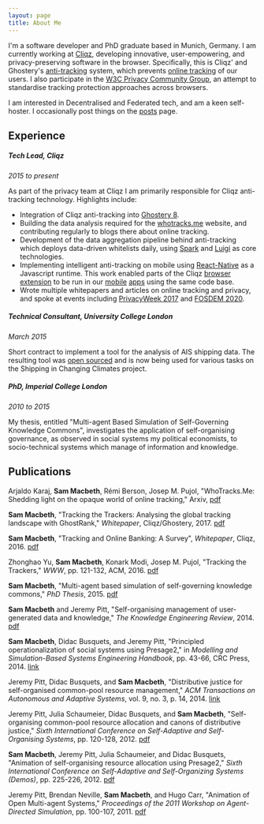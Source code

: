 ```yaml
---
layout: page
title: About Me
---
```


I'm a software developer and PhD graduate based in Munich, Germany. I am currently working at [Cliqz](https://cliqz.com/en/aboutus), developing innovative, user-empowering, and privacy-preserving software in the browser. Specifically, this is Cliqz' and Ghostery's [anti-tracking](https://cliqz.com/en/whycliqz/anti-tracking) system, which prevents [online tracking](https://cliqz.com/en/magazine/how-we-at-cliqz-protect-users-from-web-tracking) of our users.
I also participate in the [W3C Privacy Community Group](https://privacycg.github.io/charter.html), an attempt to standardise tracking protection approaches
across browsers.

I am interested in Decentralised and Federated tech, and am a keen self-hoster. I occasionally post things on the [posts](/posts) page.

## Experience

##### Tech Lead, Cliqz
_2015 to present_

As part of the privacy team at Cliqz I am primarily responsible for Cliqz anti-tracking technology. Highlights include:

 * Integration of Cliqz anti-tracking into [Ghostery 8](https://www.ghostery.com/blog/product-releases/browse-smarter-with-ghostery-8/).
 * Building the data analysis required for the [whotracks.me](https://whotracks.me/) website, and contributing regularly to blogs there about online tracking.
 * Development of the data aggregation pipeline behind anti-tracking which deploys data-driven whitelists daily, using [Spark](https://spark.apache.org/) and [Luigi](https://github.com/spotify/luigi) as core technologies.
 * Implementing intelligent anti-tracking on mobile using [React-Native](https://facebook.github.io/react-native/) as a Javascript runtime. This work enabled parts of the Cliqz [browser extension](https://github.com/cliqz-oss/browser-core) to be run in our [mobile](https://github.com/cliqz-oss/browser-ios/tree/development/Client/Cliqz/Foundation/JSEngine) [apps](https://github.com/cliqz-oss/browser-android/tree/master/app/src/main/java/com/cliqz/jsengine) using the same code base.
 * Wrote multiple whitepapers and articles on online tracking and privacy, and spoke at events including [PrivacyWeek 2017](https://media.ccc.de/v/pw17-171-tracking_the_trackers) and
 [FOSDEM 2020](https://fosdem.org/2020/schedule/event/dip_dat_browser/).

##### Technical Consultant, University College London
_March 2015_

Short contract to implement a tool for the analysis of AIS shipping data. The resulting tool was [open sourced](https://github.com/UCL-ShippingGroup/pyrate) and is now being used for various tasks on the Shipping in Changing Climates project.

##### PhD, Imperial College London
_2010 to 2015_

My thesis, entitled "Multi-agent Based Simulation of Self-Governing Knowledge Commons", investigates the application of self-organising governance, as observed in social systems my political economists, to socio-technical systems which manage of information and knowledge.

## Publications

Arjaldo Karaj, **Sam Macbeth**, Rémi Berson, Josep M. Pujol, "WhoTracks.Me: Shedding light on the opaque world of online tracking," Arxiv, [pdf](https://arxiv.org/pdf/1804.08959.pdf)

**Sam Macbeth**, "Tracking the Trackers: Analysing the global tracking landscape with GhostRank," _Whitepaper_, Cliqz/Ghostery, 2017. [pdf](https://www.ghostery.com/wp-content/themes/ghostery/images/campaigns/tracker-study/Ghostery_Study_-_Tracking_the_Trackers.pdf)

**Sam Macbeth**, "Tracking and Online Banking: A Survey", _Whitepaper_, Cliqz, 2016. [pdf](https://cliqz.com/content/2-aboutus/3-presse/9-pressemitteilung-cliqz-tracking-beim-online-banking/cliqz-study-tracking-in-online-banking.pdf)

Zhonghao Yu, **Sam Macbeth**, Konark Modi, Josep M. Pujol, "Tracking the Trackers," _WWW_, pp. 121-132, ACM, 2016. [pdf](http://josepmpujol.net/public/papers/pujolTrackingTheTrackers.pdf)

**Sam Macbeth**, "Multi-agent based simulation of self-governing knowledge commons," _PhD Thesis_, 2015. [pdf](https://spiral.imperial.ac.uk:8443/bitstream/10044/1/25751/1/Macbeth-S-2015-PhD-Thesis.pdf)

**Sam Macbeth** and Jeremy Pitt, "Self-organising management of user-generated data and knowledge," _The Knowledge Engineering Review_, 2014. [pdf](http://journals.cambridge.org/action/displayFulltext?type=1&fid=9426133&jid=KER&volumeId=-1&issueId=-1&aid=9426089&bodyId=&membershipNumber=&societyETOCSession=)

**Sam Macbeth**, Didac Busquets, and Jeremy Pitt, "Principled operationalization of social systems using Presage2," in _Modelling and Simulation-Based Systems Engineering Handbook_, pp. 43-66, CRC Press, 2014. [link](http://www.crcpress.com/product/isbn/9781466571457)

Jeremy Pitt, Didac Busquets, and **Sam Macbeth**, "Distributive justice for self-organised common-pool resource management," _ACM Transactions on Autonomous and Adaptive Systems_, vol. 9, no. 3, p. 14, 2014. [link](http://doi.acm.org/10.1145/2629567)

Jeremy Pitt, Julia Schaumeier, Didac Busquets, and **Sam Macbeth**, "Self-organising common-pool resource allocation and canons of distributive justice," _Sixth International Conference on Self-Adaptive and Self-Organising Systems_, pp. 120-128, 2012. [pdf](http://s3-eu-west-1.amazonaws.com/presage2/Pitt2012_SASO.pdf)

**Sam Macbeth**, Jeremy Pitt, Julia Schaumeier, and Didac Busquets, "Animation of self-organising resource allocation using Presage2," _Sixth International Conference on Self-Adaptive and Self-Organizing Systems (Demos)_, pp. 225-226, 2012. [pdf](http://s3-eu-west-1.amazonaws.com/presage2/saso2012_demo.pdf)

Jeremy Pitt, Brendan Neville, **Sam Macbeth**, and Hugo Carr, "Animation of Open Multi-agent Systems," _Proceedings of the 2011 Workshop on Agent-Directed Simulation_, pp. 100-107, 2011. [pdf](http://s3-eu-west-1.amazonaws.com/presage2/Pitt2011_ADS.pdf)
